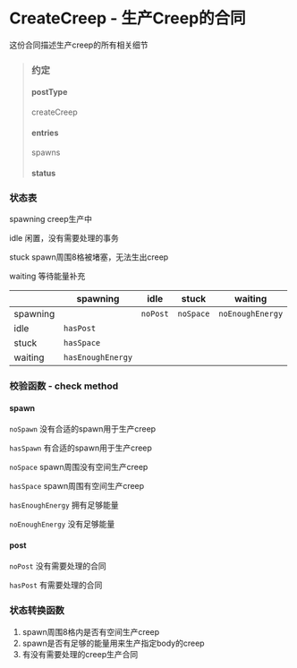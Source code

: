 # CreateCreep - 生产Creep的合同

这份合同描述生产creep的所有相关细节

> ### 约定
>
> #### postType
>
> createCreep
>
> #### entries
>
> spawns
>
> #### status




### 状态表

spawning		creep生产中

idle				闲置，没有需要处理的事务

stuck			spawn周围8格被堵塞，无法生出creep

waiting			等待能量补充

|          | spawning          | idle     | stuck     | waiting          |
| -------- | ----------------- | -------- | --------- | ---------------- |
| spawning |                   | `noPost` | `noSpace` | `noEnoughEnergy` |
| idle     | `hasPost`         |          |           |                  |
| stuck    | `hasSpace`        |          |           |                  |
| waiting  | `hasEnoughEnergy` |          |           |                  |

### 校验函数 - check method

#### spawn

`noSpawn`		没有合适的spawn用于生产creep

`hasSpawn`		有合适的spawn用于生产creep

`noSpace`		spawn周围没有空间生产creep

`hasSpace`		spawn周围有空间生产creep



`hasEnoughEnergy`	拥有足够能量

`noEnoughEnergy`		没有足够能量

#### post

`noPost`			没有需要处理的合同

`hasPost`		有需要处理的合同



### 状态转换函数

1. spawn周围8格内是否有空间生产creep
2. spawn是否有足够的能量用来生产指定body的creep
3. 有没有需要处理的creep生产合同



